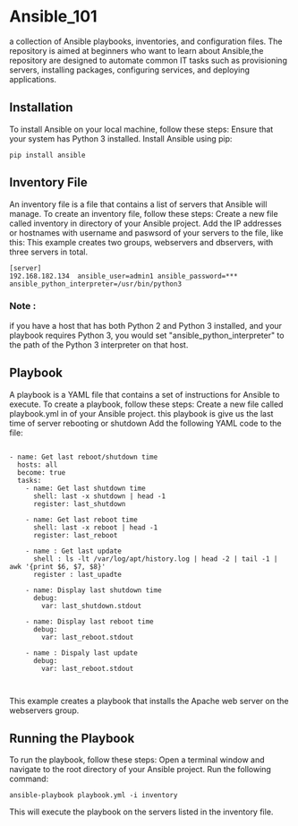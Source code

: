 # Ansible_101
a collection of Ansible playbooks, inventories, and configuration files. The repository is aimed at beginners who want to learn about Ansible,the repository are designed to automate common IT tasks such as provisioning servers, installing packages, configuring services, and deploying applications.

## Installation
To install Ansible on your local machine, follow these steps:
Ensure that your system has Python 3 installed.
Install Ansible using pip:
```
pip install ansible
```

## Inventory File
An inventory file is a file that contains a list of servers that Ansible will manage. To create an inventory file, follow these steps:
Create a new file called inventory in  directory of your Ansible project.
Add the IP addresses or hostnames with username and paswsord  of your servers to the file, like this:
This example creates two groups, webservers and dbservers, with three servers in total.
```
[server]
192.168.182.134  ansible_user=admin1 ansible_password=*** ansible_python_interpreter=/usr/bin/python3
```

### Note : 
if you have a host that has both Python 2 and Python 3 installed, and your playbook requires Python 3, you would set  "ansible_python_interpreter"   to the path of the Python 3 interpreter on that host. 

## Playbook
A playbook is a YAML file that contains a set of instructions for Ansible to execute. To create a playbook, follow these steps:
Create a new file called playbook.yml in  of your Ansible project.
this playbook is give us the last time of server rebooting or shutdown 
Add the following YAML code to the file:
```
                             
- name: Get last reboot/shutdown time
  hosts: all
  become: true
  tasks:
    - name: Get last shutdown time
      shell: last -x shutdown | head -1
      register: last_shutdown

    - name: Get last reboot time
      shell: last -x reboot | head -1
      register: last_reboot
    
    - name : Get last update 
      shell : ls -lt /var/log/apt/history.log | head -2 | tail -1 | awk '{print $6, $7, $8}'
      register : last_upadte 

    - name: Display last shutdown time
      debug:
        var: last_shutdown.stdout

    - name: Display last reboot time
      debug:
        var: last_reboot.stdout
    
    - name : Dispaly last update 
      debug:
        var: last_reboot.stdout

    

```
This example creates a playbook that installs the Apache web server on the webservers group.

## Running the Playbook
To run the playbook, follow these steps:
Open a terminal window and navigate to the root directory of your Ansible project.
Run the following command:
```
ansible-playbook playbook.yml -i inventory
``````
This will execute the playbook on the servers listed in the inventory file.
